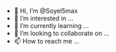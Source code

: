 - 👋 Hi, I’m @Soyel5max
- 👀 I’m interested in ...
- 🌱 I’m currently learning ...
- 💞️ I’m looking to collaborate on ...
- 📫 How to reach me ...

<!---
Soyel5max/Soyel5max is a ✨ special ✨ repository because its `README.md` (this file) appears on your GitHub profile.
You can click the Preview link to take a look at your changes.
--->
